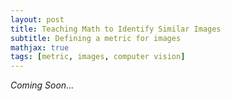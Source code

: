 ```yaml
---
layout: post
title: Teaching Math to Identify Similar Images
subtitle: Defining a metric for images
mathjax: true
tags: [metric, images, computer vision]
---
```


*Coming Soon...*
